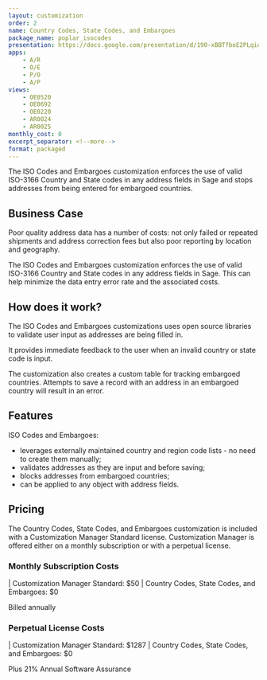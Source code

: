 ```yaml
---
layout: customization
order: 2
name: Country Codes, State Codes, and Embargoes
package_name: poplar_isocodes
presentation: https://docs.google.com/presentation/d/190-xBBTfboE2PLqiuN29h-Lsy_C3vISrYnvoZsMvCDU/edit?usp=sharing 
apps:
    - A/R
    - O/E
    - P/O
    - A/P
views:
    - OE0520
    - OE0692
    - OE0220
    - AR0024
    - AR0025
monthly_cost: 0
excerpt_separator: <!--more-->
format: packaged
---
```


The ISO Codes and Embargoes customization enforces the use of valid ISO-3166
Country and State codes in any address fields in Sage and stops addresses from
being entered for embargoed countries.
<!--more-->

## Business Case

Poor quality address data has a number of costs: not only failed or repeated
shipments and address correction fees but also poor reporting by location and
geography.

The ISO Codes and Embargoes customization enforces the use of valid ISO-3166
Country and State codes in any address fields in Sage.  This can help minimize
the data entry error rate and the associated costs.

## How does it work?

The ISO Codes and Embargoes customizations uses open source libraries to
validate user input as addresses are being filled in.

It provides immediate feedback to the user when an invalid country or state
code is input.

The customization also creates a custom table for tracking embargoed countries.
Attempts to save a record with an address in an embargoed country will result
in an error.

## Features

ISO Codes and Embargoes:

- leverages externally maintained country and region code lists - no need to
  create them manually;
- validates addresses as they are input and before saving;
- blocks addresses from embargoed countries;
- can be applied to any object with address fields.

## Pricing

The Country Codes, State Codes, and Embargoes customization is included with a
Customization Manager Standard license.  Customization Manager is offered
either on a monthly subscription or with a perpetual license.

### Monthly Subscription Costs

| Customization Manager Standard: $50
| Country Codes, State Codes, and Embargoes: $0

Billed annually

### Perpetual License Costs

| Customization Manager Standard: $1287
| Country Codes, State Codes, and Embargoes: $0

Plus 21% Annual Software Assurance
